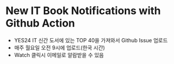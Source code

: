 # New IT Book Notifications with Github Action
  - YES24 IT 신간 도서에 있는 TOP 40을 가져와서 Github Issue 업로드
  - 매주 월요일 오전 9시에 업로드(한국 시간)
  - Watch 클릭시 이메일로 알람받을 수 있음
